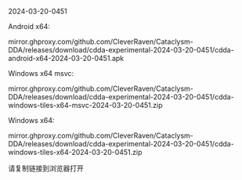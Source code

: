 2024-03-20-0451

Android x64:

mirror.ghproxy.com/github.com/CleverRaven/Cataclysm-DDA/releases/download/cdda-experimental-2024-03-20-0451/cdda-android-x64-2024-03-20-0451.apk

Windows x64 msvc:

mirror.ghproxy.com/github.com/CleverRaven/Cataclysm-DDA/releases/download/cdda-experimental-2024-03-20-0451/cdda-windows-tiles-x64-msvc-2024-03-20-0451.zip

Windows x64:

mirror.ghproxy.com/github.com/CleverRaven/Cataclysm-DDA/releases/download/cdda-experimental-2024-03-20-0451/cdda-windows-tiles-x64-2024-03-20-0451.zip

请复制链接到浏览器打开

